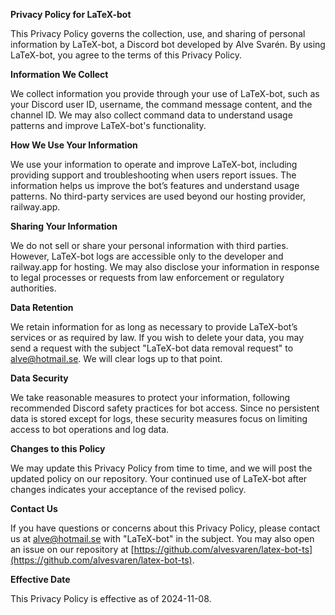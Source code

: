 **Privacy Policy for LaTeX-bot**

This Privacy Policy governs the collection, use, and sharing of personal information by LaTeX-bot, a Discord bot developed by Alve Svarén. By using LaTeX-bot, you agree to the terms of this Privacy Policy.

**Information We Collect**

We collect information you provide through your use of LaTeX-bot, such as your Discord user ID, username, the command message content, and the channel ID. We may also collect command data to understand usage patterns and improve LaTeX-bot's functionality.

**How We Use Your Information**

We use your information to operate and improve LaTeX-bot, including providing support and troubleshooting when users report issues. The information helps us improve the bot’s features and understand usage patterns. No third-party services are used beyond our hosting provider, railway.app.

**Sharing Your Information**

We do not sell or share your personal information with third parties. However, LaTeX-bot logs are accessible only to the developer and railway.app for hosting. We may also disclose your information in response to legal processes or requests from law enforcement or regulatory authorities.

**Data Retention**

We retain information for as long as necessary to provide LaTeX-bot’s services or as required by law. If you wish to delete your data, you may send a request with the subject "LaTeX-bot data removal request" to alve@hotmail.se. We will clear logs up to that point.

**Data Security**

We take reasonable measures to protect your information, following recommended Discord safety practices for bot access. Since no persistent data is stored except for logs, these security measures focus on limiting access to bot operations and log data.

**Changes to this Policy**

We may update this Privacy Policy from time to time, and we will post the updated policy on our repository. Your continued use of LaTeX-bot after changes indicates your acceptance of the revised policy.

**Contact Us**

If you have questions or concerns about this Privacy Policy, please contact us at alve@hotmail.se with "LaTeX-bot" in the subject. You may also open an issue on our repository at [https://github.com/alvesvaren/latex-bot-ts](https://github.com/alvesvaren/latex-bot-ts).

**Effective Date**

This Privacy Policy is effective as of 2024-11-08.
